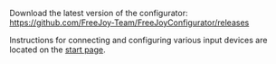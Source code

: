 Download the latest version of the configurator:
https://github.com/FreeJoy-Team/FreeJoyConfigurator/releases

Instructions for connecting and configuring various input devices are located on the [start page](https://github.com/FreeJoy-Team/FreeJoyWiki).
